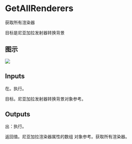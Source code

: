 # GetAllRenderers

获取所有渲染器

目标是尼亚加拉发射器转换背景

## 图示

![]($-20221218-19014494.png)

## Inputs

在。执行。

目标。尼亚加拉发射器转换背景对象参考。  

## Outputs

出：执行。

返回值。尼亚加拉渲染器属性的数组 对象参考。获取所有渲染器。
